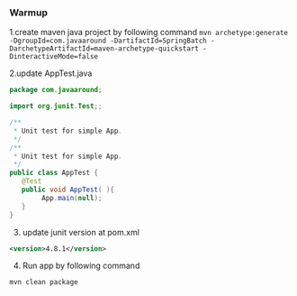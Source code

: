 ### Warmup ###
1.create maven java project by following command 
`mvn archetype:generate -DgroupId=com.javaaround -DartifactId=SpringBatch -DarchetypeArtifactId=maven-archetype-quickstart -DinteractiveMode=false`

2.update AppTest.java

```java
package com.javaaround;

import org.junit.Test;;

/**
 * Unit test for simple App.
 */
/**
 * Unit test for simple App.
 */
public class AppTest {
   @Test
   public void AppTest( ){
        App.main(null);
   }
}

```

3. update junit version at pom.xml

```xml
<version>4.8.1</version>
```
4. Run app by following command

`mvn clean package`
